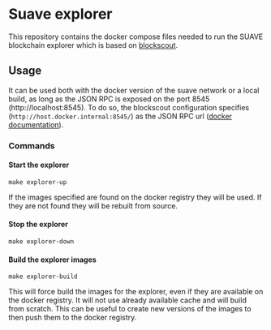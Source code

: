 # Suave explorer

This repository contains the docker compose files needed to run the SUAVE blockchain explorer which is based on [blockscout](https://github.com/blockscout/blockscout).

## Usage

It can be used both with the docker version of the suave network or a local build, as long as the JSON RPC is exposed on the port 8545 (http://localhost:8545). To do so, the blockscout configuration specifies (`http://host.docker.internal:8545/`) as the JSON RPC url ([docker documentation](https://docs.docker.com/desktop/networking/#i-want-to-connect-from-a-container-to-a-service-on-the-host)).

### Commands

#### Start the explorer
```
make explorer-up
```

If the images specified are found on the docker registry they will be used. If they are not found they will be rebuilt from source.

#### Stop the explorer
```
make explorer-down
```

#### Build the explorer images

```
make explorer-build
```

This will force build the images for the explorer, even if they are available on the docker registry. It will not use already available cache and will build from scratch. This can be useful to create new versions of the images to then push them to the docker registry.